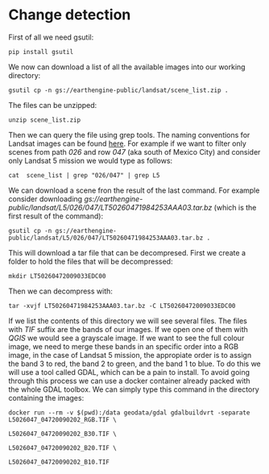 # Change detection

First of all we need gsutil:

```
pip install gsutil
```

We now can download a list of all the available images into our working directory:

```
gsutil cp -n gs://earthengine-public/landsat/scene_list.zip .
```

The files can be unzipped:

```
unzip scene_list.zip
```

Then we can query the file using grep tools. The naming conventions for Landsat images can be found [here](https://landsat.usgs.gov/landsat-collections). For example if we want to filter only scenes from path *026* and row *047* (aka south of Mexico City) and consider only Landsat 5 mission we would type as follows:

```
cat  scene_list | grep "026/047" | grep L5
```

We can download a scene fron the result of the last command. For example consider downloading *gs://earthengine-public/landsat/L5/026/047/LT50260471984253AAA03.tar.bz* (which is the first result of the command):

```
gsutil cp -n gs://earthengine-public/landsat/L5/026/047/LT50260471984253AAA03.tar.bz .
```

This will download a tar file that can be decompresed. First we create a folder to hold the files that will be decompressed:

```
mkdir LT50260472009033EDC00
```

Then we can decompress with:

```
tar -xvjf LT50260471984253AAA03.tar.bz -C LT50260472009033EDC00
```
If we list the contents of this directory we will see several files. The files with *TIF* suffix are the bands of our images. If we open one of them with *QGIS* we would see a grayscale image. If we want to see the full colour image, we need to merge these bands in an specific order into a RGB image, in the case of Landsat 5 mission, the appropiate order is to assign the band 3 to red, the band 2 to green, and the band 1 to blue. To do this we will use a tool called GDAL, which can be a pain to install. To avoid going through this process we can use a docker container already packed with the whole GDAL toolbox. We can simply type this command in the directory containing the images:

```
docker run --rm -v $(pwd):/data geodata/gdal gdalbuildvrt -separate L5026047_04720090202_RGB.TIF \ 
                                                                    L5026047_04720090202_B30.TIF \
                                                                    L5026047_04720090202_B20.TIF \
                                                                    L5026047_04720090202_B10.TIF
```

